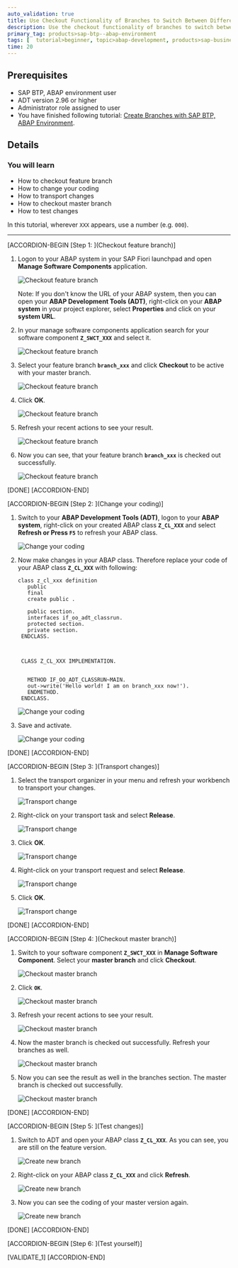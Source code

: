 ```yaml
---
auto_validation: true
title: Use Checkout Functionality of Branches to Switch Between Different Versions of Code
description: Use the checkout functionality of branches to switch between different versions of your code with SAP BTP, ABAP environment.
primary_tag: products>sap-btp--abap-environment
tags: [  tutorial>beginner, topic>abap-development, products>sap-business-technology-platform, tutorial>license ]
time: 20
---
```


## Prerequisites  
  - SAP BTP, ABAP environment user
  - ADT version 2.96 or higher
  - Administrator role assigned to user
  - You have finished following tutorial:  [Create Branches with SAP BTP, ABAP Environment](abap-environment-branch).

## Details
### You will learn
  - How to checkout feature branch
  - How to change your coding
  - How to transport changes
  - How to checkout master branch
  - How to test changes

In this tutorial, wherever `XXX` appears, use a number (e.g. `000`).

---


[ACCORDION-BEGIN [Step 1: ](Checkout feature branch)]
1. Logon to your ABAP system in your SAP Fiori launchpad and open **Manage Software Components** application.

    ![Checkout feature branch](checkout.png)

    Note: If you don't know the URL of your ABAP system, then you can open your **ABAP Development Tools (ADT)**, right-click on your **ABAP system** in your project explorer, select **Properties** and click on your **system URL**.

2. In your manage software components application search for your software component **`Z_SWCT_XXX`** and select it.

    ![Checkout feature branch](checkout2.png)

3. Select your feature branch **`branch_xxx`** and click **Checkout** to be active with your master branch.

    ![Checkout feature branch](checkout3.png)

4. Click **OK**.

    ![Checkout feature branch](checkout4.png)

5. Refresh your recent actions to see your result.

    ![Checkout feature branch](checkout5.png)

6. Now you can see, that your feature branch **`branch_xxx`** is checked out successfully.

    ![Checkout feature branch](checkout6.png)

[DONE]
[ACCORDION-END]


[ACCORDION-BEGIN [Step 2: ](Change your coding)]
1. Switch to your **ABAP Development Tools (ADT)**, logon to your **ABAP system**, right-click on your created ABAP class **`Z_CL_XXX`** and select **Refresh or Press `F5`** to refresh your ABAP class.

    ![Change your coding](change.png)

2. Now make changes in your ABAP class. Therefore replace your code of your ABAP class **`Z_CL_XXX`** with following:

    ```ABAP
    class z_cl_xxx definition
       public
       final
       create public .

       public section.
       interfaces if_oo_adt_classrun.
       protected section.
       private section.
     ENDCLASS.



     CLASS Z_CL_XXX IMPLEMENTATION.


       METHOD IF_OO_ADT_CLASSRUN~MAIN.
       out->write('Hello world! I am on branch_xxx now!').
       ENDMETHOD.
     ENDCLASS.
    ```

    ![Change your coding](change2.png)

3. Save and activate.

    ![Change your coding](change3.png)


[DONE]
[ACCORDION-END]

[ACCORDION-BEGIN [Step 3: ](Transport changes)]
  1. Select the transport organizer in your menu and refresh your workbench to transport your changes.

      ![Transport change](transport.png)

  2. Right-click on your transport task and select **Release**.

      ![Transport change](transport2.png)

  3. Click **OK**.

      ![Transport change](transport3.png)

  4. Right-click on your transport request and select **Release**.

      ![Transport change](transport4.png)

  5. Click **OK**.

      ![Transport change](transport5.png)


[DONE]
[ACCORDION-END]


[ACCORDION-BEGIN [Step 4: ](Checkout master branch)]
1. Switch to your software component **`Z_SWCT_XXX`** in **Manage Software Component**. Select your **master branch** and click **Checkout**.

    ![Checkout master branch](master.png)

2. Click **`OK`**.

    ![Checkout master branch](master2.png)

3. Refresh your recent actions to see your result.

    ![Checkout master branch](master3.png)

4. Now the master branch is checked out successfully. Refresh your branches as well.

    ![Checkout master branch](master4.png)

5. Now you can see the result as well in the branches section. The master branch is checked out successfully.

    ![Checkout master branch](master5.png)


[DONE]
[ACCORDION-END]

[ACCORDION-BEGIN [Step 5: ](Test changes)]
  1. Switch to ADT and open your ABAP class **`Z_CL_XXX`**. As you can see, you are still on the feature version.

      ![Create new branch](test.png)

  2. Right-click on your ABAP class **`Z_CL_XXX`** and click **Refresh**.

      ![Create new branch](test2.png)

  3. Now you can see the coding of your master version again.

      ![Create new branch](test3.png)


[DONE]
[ACCORDION-END]

[ACCORDION-BEGIN [Step 6: ](Test yourself)]

[VALIDATE_1]
[ACCORDION-END]
